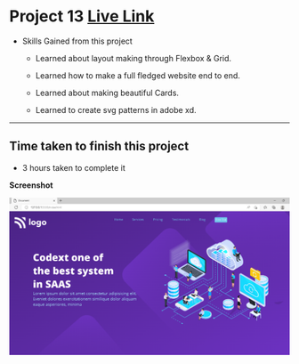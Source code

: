 # Project 13  [Live Link](https://full-stack-js-project-13.vercel.app)

- Skills Gained from this project

  - Learned about layout making through Flexbox & Grid.

  - Learned how to make a full fledged website end to end.

  - Learned about making beautiful Cards.

  - Learned to create svg patterns in adobe xd.

---

## Time taken to finish this project

- 3 hours taken to complete it

**Screenshot**

![Saas](/screenshot/saas.png)
